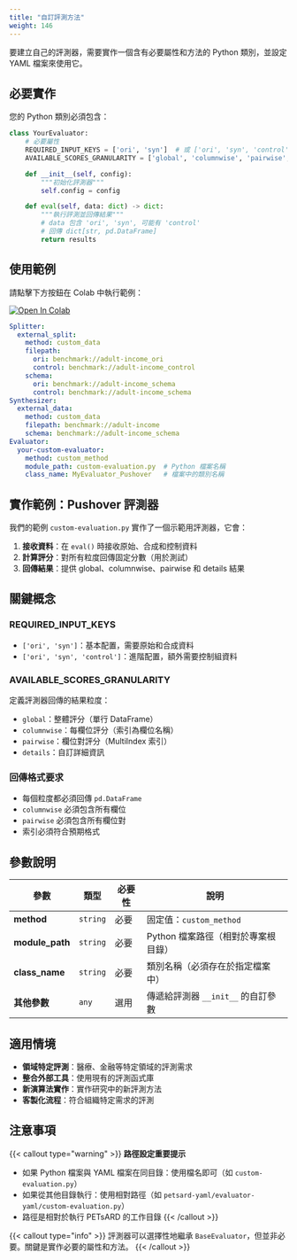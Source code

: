 ```yaml
---
title: "自訂評測方法"
weight: 146
---
```


要建立自己的評測器，需要實作一個含有必要屬性和方法的 Python 類別，並設定 YAML 檔案來使用它。

## 必要實作

您的 Python 類別必須包含：

```python
class YourEvaluator:
    # 必要屬性
    REQUIRED_INPUT_KEYS = ['ori', 'syn']  # 或 ['ori', 'syn', 'control']
    AVAILABLE_SCORES_GRANULARITY = ['global', 'columnwise', 'pairwise', 'details']

    def __init__(self, config):
        """初始化評測器"""
        self.config = config

    def eval(self, data: dict) -> dict:
        """執行評測並回傳結果"""
        # data 包含 'ori', 'syn', 可能有 'control'
        # 回傳 dict[str, pd.DataFrame]
        return results
```

## 使用範例

請點擊下方按鈕在 Colab 中執行範例：

[![Open In Colab](https://colab.research.google.com/assets/colab-badge.svg)](https://colab.research.google.com/github/nics-tw/petsard/blob/main/demo/petsard-yaml/evaluator-yaml/custom-evaluation.ipynb)

```yaml
Splitter:
  external_split:
    method: custom_data
    filepath:
      ori: benchmark://adult-income_ori
      control: benchmark://adult-income_control
    schema:
      ori: benchmark://adult-income_schema
      control: benchmark://adult-income_schema
Synthesizer:
  external_data:
    method: custom_data
    filepath: benchmark://adult-income
    schema: benchmark://adult-income_schema
Evaluator:
  your-custom-evaluator:
    method: custom_method
    module_path: custom-evaluation.py  # Python 檔案名稱
    class_name: MyEvaluator_Pushover   # 檔案中的類別名稱
```

## 實作範例：Pushover 評測器

我們的範例 `custom-evaluation.py` 實作了一個示範用評測器，它會：
1. **接收資料**：在 `eval()` 時接收原始、合成和控制資料
2. **計算評分**：對所有粒度回傳固定分數（用於測試）
3. **回傳結果**：提供 global、columnwise、pairwise 和 details 結果

## 關鍵概念

### REQUIRED_INPUT_KEYS
- `['ori', 'syn']`：基本配置，需要原始和合成資料
- `['ori', 'syn', 'control']`：進階配置，額外需要控制組資料

### AVAILABLE_SCORES_GRANULARITY
定義評測器回傳的結果粒度：
- `global`：整體評分（單行 DataFrame）
- `columnwise`：每欄位評分（索引為欄位名稱）
- `pairwise`：欄位對評分（MultiIndex 索引）
- `details`：自訂詳細資訊

### 回傳格式要求
- 每個粒度都必須回傳 `pd.DataFrame`
- `columnwise` 必須包含所有欄位
- `pairwise` 必須包含所有欄位對
- 索引必須符合預期格式

## 參數說明

| 參數 | 類型 | 必要性 | 說明 |
|-----|------|--------|------|
| **method** | `string` | 必要 | 固定值：`custom_method` |
| **module_path** | `string` | 必要 | Python 檔案路徑（相對於專案根目錄） |
| **class_name** | `string` | 必要 | 類別名稱（必須存在於指定檔案中） |
| **其他參數** | `any` | 選用 | 傳遞給評測器 `__init__` 的自訂參數 |

## 適用情境

- **領域特定評測**：醫療、金融等特定領域的評測需求
- **整合外部工具**：使用現有的評測函式庫
- **新演算法實作**：實作研究中的新評測方法
- **客製化流程**：符合組織特定需求的評測

## 注意事項

{{< callout type="warning" >}}
**路徑設定重要提示**
- 如果 Python 檔案與 YAML 檔案在同目錄：使用檔名即可（如 `custom-evaluation.py`）
- 如果從其他目錄執行：使用相對路徑（如 `petsard-yaml/evaluator-yaml/custom-evaluation.py`）
- 路徑是相對於執行 PETsARD 的工作目錄
{{< /callout >}}

{{< callout type="info" >}}
評測器可以選擇性地繼承 `BaseEvaluator`，但並非必要。關鍵是實作必要的屬性和方法。
{{< /callout >}}